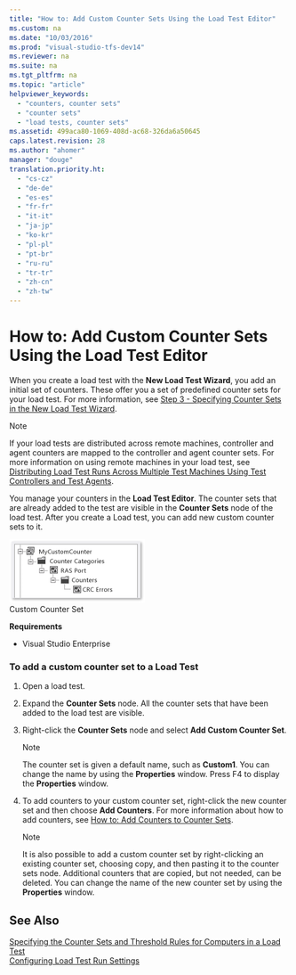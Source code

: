 ```yaml
---
title: "How to: Add Custom Counter Sets Using the Load Test Editor"
ms.custom: na
ms.date: "10/03/2016"
ms.prod: "visual-studio-tfs-dev14"
ms.reviewer: na
ms.suite: na
ms.tgt_pltfrm: na
ms.topic: "article"
helpviewer_keywords: 
  - "counters, counter sets"
  - "counter sets"
  - "load tests, counter sets"
ms.assetid: 499aca80-1069-408d-ac68-326da6a50645
caps.latest.revision: 28
ms.author: "ahomer"
manager: "douge"
translation.priority.ht: 
  - "cs-cz"
  - "de-de"
  - "es-es"
  - "fr-fr"
  - "it-it"
  - "ja-jp"
  - "ko-kr"
  - "pl-pl"
  - "pt-br"
  - "ru-ru"
  - "tr-tr"
  - "zh-cn"
  - "zh-tw"
---
```

# How to: Add Custom Counter Sets Using the Load Test Editor
When you create a load test with the **New Load Test Wizard**, you add an initial set of counters. These offer you a set of predefined counter sets for your load test. For more information, see [Step 3 - Specifying Counter Sets in the New Load Test Wizard](../test_notintoc/creating-load-tests.md#CreatingLoadTestsUsingWizardStep3).  
  
> [!NOTE]
>  If your load tests are distributed across remote machines, controller and agent counters are mapped to the controller and agent counter sets. For more information on using remote machines in your load test, see [Distributing Load Test Runs Across Multiple Test Machines Using Test Controllers and Test Agents](../test/distributing-load-test-runs-across-multiple-test-machines-using-test-controllers-and-test-agents.md).  
  
 You manage your counters in the **Load Test Editor**. The counter sets that are already added to the test are visible in the **Counter Sets** node of the load test. After you create a Load test, you can add new custom counter sets to it.  
  
 ![Custom Counter Set](../test/media/loadtestcustomcounter.png "LoadTestCustomCounter")  
Custom Counter Set  
  
 **Requirements**  
  
-   Visual Studio Enterprise  
  
### To add a custom counter set to a Load Test  
  
1.  Open a load test.  
  
2.  Expand the **Counter Sets** node. All the counter sets that have been added to the load test are visible.  
  
3.  Right-click the **Counter Sets** node and select **Add Custom Counter Set**.  
  
    > [!NOTE]
    >  The counter set is given a default name, such as **Custom1**. You can change the name by using the **Properties** window. Press F4 to display the **Properties** window.  
  
4.  To add counters to your custom counter set, right-click the new counter set and then choose **Add Counters**. For more information about how to add counters, see [How to: Add Counters to Counter Sets](../test/how-to--add-counters-to-counter-sets-using-the-load-test-editor.md).  
  
    > [!NOTE]
    >  It is also possible to add a custom counter set by right-clicking an existing counter set, choosing copy, and then pasting it to the counter sets node. Additional counters that are copied, but not needed, can be deleted. You can change the name of the new counter set by using the **Properties** window.  
  
## See Also  
 [Specifying the Counter Sets and Threshold Rules for Computers in a Load Test](../test/specifying-the-counter-sets-and-threshold-rules-for-computers-in-a-load-test.md)   
 [Configuring Load Test Run Settings](../test/configuring-load-test-run-settings.md)